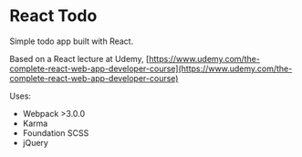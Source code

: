 # React Todo

Simple todo app built with React.

Based on a React lecture at Udemy,  [https://www.udemy.com/the-complete-react-web-app-developer-course](https://www.udemy.com/the-complete-react-web-app-developer-course)

Uses:
* Webpack >3.0.0
* Karma
* Foundation SCSS
* jQuery
